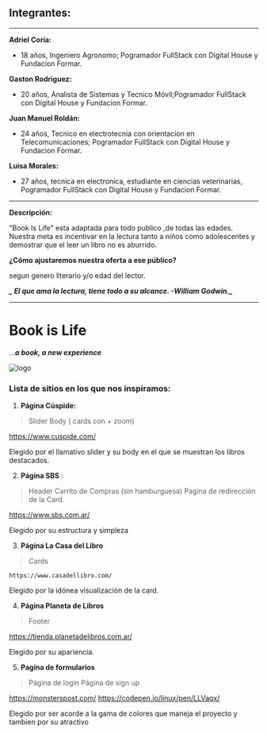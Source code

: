 ## Integrantes:
***

**Adriel Coria:**
- 18 años, Ingeniero Agronomo; Pogramador FullStack con Digital House y Fundacion Formar.

**Gaston Rodriguez:**
- 20 años, Analista de Sistemas y Tecnico Móvil;Pogramador FullStack con Digital House y Fundacion Formar.

**Juan Manuel Roldán:**
- 24 años, Tecnico en electrotecnia con orientacion en Telecomunicaciones; Pogramador FullStack con Digital House y Fundacion Formar.

**Luisa Morales:**
- 27 años, tecnica en electronica, estudiante en ciencias veterinarias, Pogramador FullStack con Digital House y Fundacion Formar.

***

**Descripción:**

"Book Is Life" esta adaptada para todo publico ,de todas las edades.
Nuestra meta es incentivar en la lectura tanto a niños como adolescentes
y demostrar que el leer un libro no es aburrido.

**¿Cómo ajustaremos nuestra oferta a ese público?**

segun genero literario y/o edad del lector. 

***_ El que ama la lectura, tiene todo a su alcance. -William Godwin._***


***

# Book is Life 

...**_a book, a new experience_**

![logo](https://github.com/lizzytag12/lizzytag12/blob/main/logo1.png)



### Lista de sitios en los que nos inspiramos:


1. **Página Cúspide:** 

> Slider 
> Body ( cards con +  zoom)

 https://www.cuspide.com/

Elegido por el llamativo slider y su body en el que se muestran los libros destacados.



2. **Página SBS** :
 
> Header 
> Carrito de Compras (sin hamburguesa) 
> Pagina de redirección de la Card.


  https://www.sbs.com.ar/


  Elegido por su estructura y simpleza



3. **Página La Casa del Libro** 

> Cards


    https://www.casadellibro.com/

Elegido por la idónea visualización de la card.


4. **Página Planeta de Libros**

> Footer

   https://tienda.planetadelibros.com.ar/

Elegido por su apariencia.



5. **Pagina de formularios** 

> Página de login
> Página de sign up
  
  https://monsterspost.com/
  https://codepen.io/linux/pen/LLVaqx/

Elegido por ser acorde a la gama de colores que maneja el proyecto y tambien por su atractivo

